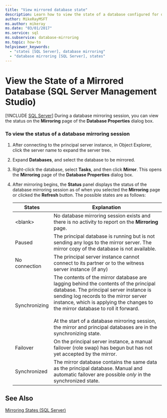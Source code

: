 ```yaml
---
title: "View mirrored database state"
description: Learn how to view the state of a database configured for database mirroring within the SQL Server Management Studio (SSMS) GUI.
author: MikeRayMSFT
ms.author: mikeray
ms.date: "03/01/2017"
ms.service: sql
ms.subservice: database-mirroring
ms.topic: how-to
helpviewer_keywords:
  - "states [SQL Server], database mirroring"
  - "database mirroring [SQL Server], states"
---
```

# View the State of a Mirrored Database (SQL Server Management Studio)
 [!INCLUDE [SQL Server](../../includes/applies-to-version/sqlserver.md)]
  During a database mirroring session, you can view the status on the **Mirroring** page of the **Database Properties** dialog box.  
  
### To view the status of a database mirroring session  
  
1.  After connecting to the principal server instance, in Object Explorer, click the server name to expand the server tree.  
  
2.  Expand **Databases**, and select the database to be mirrored.  
  
3.  Right-click the database, select **Tasks**, and then click **Mirror**. This opens the **Mirroring** page of the **Database Properties** dialog box.  
  
4.  After mirroring begins, the **Status** panel displays the status of the database mirroring session as of when you selected the **Mirroring** page or clicked the **Refresh** button. The possible states are as follows:  
  
    |States|Explanation|  
    |------------|-----------------|  
    |\<blank>|No database mirroring session exists and there is no activity to report on the **Mirroring** page.|  
    |Paused|The principal database is running but is not sending any logs to the mirror server. The mirror copy of the database is not available.|  
    |No connection|The principal server instance cannot connect to its partner or to the witness server instance (if any)|  
    |Synchronizing|The contents of the mirror database are lagging behind the contents of the principal database. The principal server instance is sending log records to the mirror server instance, which is applying the changes to the mirror database to roll it forward.<br /><br /> At the start of a database mirroring session, the mirror and principal databases are in the synchronizing state.|  
    |Failover|On the principal server instance, a manual failover (role swap) has begun but has not yet accepted by the mirror.|  
    |Synchronized|The mirror database contains the same data as the principal database. Manual and automatic failover are possible *only* in the synchronized state.|  
  
## See Also  
 [Mirroring States &#40;SQL Server&#41;](../../database-engine/database-mirroring/mirroring-states-sql-server.md)  
  
  

